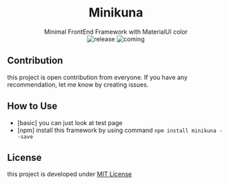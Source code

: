 <div align="center">

# Minikuna
Minimal FrontEnd Framework with MaterialUI color  
![release](https://img.shields.io/badge/version-0.4.0-orange.svg) 
![coming](https://img.shields.io/badge/coming-0.5.0-orange.svg) 
</div>

## Contribution
this project is open contribution from everyone. If you have any recommendation, let me know by creating issues.

## How to Use
* [basic] you can just look at test page  
* [npm] install this framework by using command ```npm install minikuna --save```

  
## License
this project is developed under [MIT License](LICENSE)